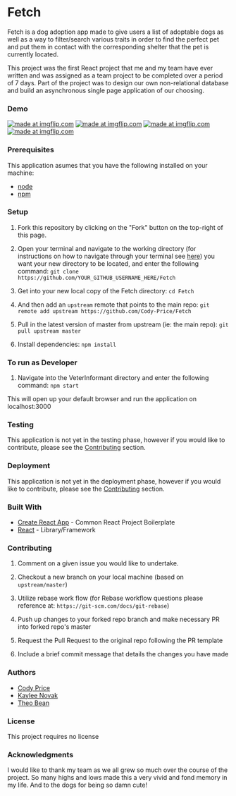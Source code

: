 # Fetch

Fetch is a dog adoption app made to give users a list of adoptable dogs as well as a way to filter/search various traits in order to find the perfect pet and put them in contact with the corresponding shelter that the pet is currently located.

This project was the first React project that me and my team have ever written and was assigned as a team project to be completed over a period of 7 days. Part of the project was to design our own non-relational database and build an asynchronous single page application of our choosing.

### Demo

<a href="https://imgflip.com/gif/2ytnnl"><img src="https://i.imgflip.com/2ytnnl.gif" title="made at imgflip.com"/></a>
<a href="https://imgflip.com/gif/2yto2a"><img src="https://i.imgflip.com/2yto2a.gif" title="made at imgflip.com"/></a>
<a href="https://imgflip.com/gif/2ytodk"><img src="https://i.imgflip.com/2ytodk.gif" title="made at imgflip.com"/></a>
<a href="https://imgflip.com/gif/2ytoke"><img src="https://i.imgflip.com/2ytoke.gif" title="made at imgflip.com"/></a>

### Prerequisites

This application asumes that you have the following installed on your machine:

- [node](https://www.npmjs.com/get-npm)
- [npm](https://www.npmjs.com/get-npm)

### Setup

1. Fork this repository by clicking on the "Fork" button on the top-right of this page.

2. Open your terminal and navigate to the working directory (for instructions on how to navigate through your terminal see [here](https://ccrma.stanford.edu/guides/planetccrma/terminal.html)) you want your new directory to be located, and enter the following command:
`git clone https://github.com/YOUR_GITHUB_USERNAME_HERE/Fetch`

3. Get into your new local copy of the Fetch directory:
`cd Fetch`

4. And then add an `upstream` remote that points to the main repo:
`git remote add upstream https://github.com/Cody-Price/Fetch`

5. Pull in the latest version of master from upstream (ie: the main repo):
`git pull upstream master`

7. Install dependencies:
`npm install`

### To run as Developer

1. Navigate into the VeterInformant directory and enter the following command:
`npm start`

This will open up your default browser and run the application on localhost:3000

### Testing

This application is not yet in the testing phase, however if you would like to contribute, please see the <a href="#contributing">Contributing</a> section.

### Deployment

This application is not yet in the deployment phase, however if you would like to contribute, please see the <a href="#contributing">Contributing</a> section.

### Built With

- [Create React App](https://github.com/facebook/create-react-app) - Common React Project Boilerplate
- [React](https://reactjs.org/) - Library/Framework

<p id="contributing"></p>

### Contributing

1. Comment on a given issue you would like to undertake.

2. Checkout a new branch on your local machine (based on `upstream/master`)

3. Utilize rebase work flow (for Rebase workflow questions please reference at: `https://git-scm.com/docs/git-rebase`)

4. Push up changes to your forked repo branch and make necessary PR into forked repo's master

5. Request the Pull Request to the original repo following the PR template

6. Include a brief commit message that details the changes you have made

### Authors

- [Cody Price](https://github.com/cody-price)
- [Kaylee Novak](https://github.com/kayleenovak)
- [Theo Bean](https://github.com/b3an5)

### License

This project requires no license

### Acknowledgments

I would like to thank my team as we all grew so much over the course of the project. So many highs and lows made this a very vivid and fond memory in my life. And to the dogs for being so damn cute!
